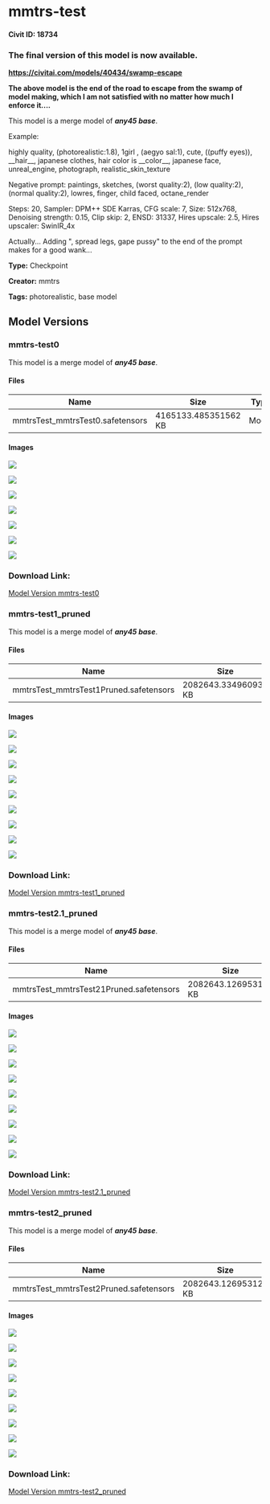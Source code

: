 # mmtrs-test

#### Civit ID: 18734

<h3>The final version of this model is now available.</h3><p><a target="_blank" rel="ugc" href="https://civitai.com/models/40434/swamp-escape"><strong>https://civitai.com/models/40434/swamp-escape</strong></a></p><p><strong>The above model is the end of the road to escape from the swamp of model making, which I am not satisfied with no matter how much I enforce it....</strong></p><p></p><p></p><p>This model is a merge model of <strong><em>any45 base</em></strong>.</p><p></p><p>Example:</p><p>highly quality, (photorealistic:1.8), 1girl , (aegyo sal:1), cute, ((puffy eyes)), __hair__, japanese clothes, hair color is __color__, japanese face, unreal_engine, photograph, realistic_skin_texture</p><p>Negative prompt: paintings, sketches, (worst quality:2), (low quality:2), (normal quality:2), lowres, finger, child faced, octane_render</p><p>Steps: 20, Sampler: DPM++ SDE Karras, CFG scale: 7, Size: 512x768, Denoising strength: 0.15, Clip skip: 2, ENSD: 31337, Hires upscale: 2.5, Hires upscaler: SwinIR_4x</p><p></p><p>Actually... Adding ", spread legs, gape pussy" to the end of the prompt makes for a good wank...</p>

**Type:** Checkpoint

**Creator:** mmtrs

**Tags:** photorealistic, base model

## Model Versions

### mmtrs-test0

<p>This model is a merge model of <strong><em>any45 base</em></strong>.</p>

#### Files

| Name | Size | Type | Format | Download Url | AutoV1 | AutoV2 | SHA256 | CRC32 | BLAKE3 |
| --- | --- | --- | --- | --- | --- | --- | --- | --- | --- |
| mmtrsTest_mmtrsTest0.safetensors | 4165133.485351562 KB | Model | SafeTensor | https://civitai.com/api/download/models/24514 | 13B87A19 | BB1C193EA3 | BB1C193EA3202DFC720CF474BE07BF9C8A03DFFE8757A3E25607E7CFA630CBF2 | 129A35C7 | D812504D239C8E50CCAECBDF0E566C285C85113978BC111DCCD1A647F7685704 |

#### Images

<p><img src="https://image.civitai.com/xG1nkqKTMzGDvpLrqFT7WA/966eb012-c5b9-457c-8eff-d31df8925000/width=450/267137.jpeg" /></p>

<p><img src="https://image.civitai.com/xG1nkqKTMzGDvpLrqFT7WA/4b22a8c5-2247-453c-2de4-85d6a9cc5300/width=450/267049.jpeg" /></p>

<p><img src="https://image.civitai.com/xG1nkqKTMzGDvpLrqFT7WA/6abe2010-ec67-43ad-868b-bb56e4693c00/width=450/266935.jpeg" /></p>

<p><img src="https://image.civitai.com/xG1nkqKTMzGDvpLrqFT7WA/d85eeaca-10bb-48d4-0b32-c55f5c7a0d00/width=450/267136.jpeg" /></p>

<p><img src="https://image.civitai.com/xG1nkqKTMzGDvpLrqFT7WA/fc3ff3e4-7b29-4381-f0a5-edfd7997ee00/width=450/266936.jpeg" /></p>

<p><img src="https://image.civitai.com/xG1nkqKTMzGDvpLrqFT7WA/5c1a6259-98a3-4191-df6a-9a257f8e2700/width=450/266934.jpeg" /></p>

<p><img src="https://image.civitai.com/xG1nkqKTMzGDvpLrqFT7WA/642200b3-443a-4074-0e71-826448f69e00/width=450/266933.jpeg" /></p>

### Download Link:

[Model Version mmtrs-test0](https://civitai.com/api/download/models/24514)

### mmtrs-test1_pruned

<p>This model is a merge model of <strong><em>any45 base</em></strong>.</p>

#### Files

| Name | Size | Type | Format | Download Url | AutoV1 | AutoV2 | SHA256 | CRC32 | BLAKE3 |
| --- | --- | --- | --- | --- | --- | --- | --- | --- | --- |
| mmtrsTest_mmtrsTest1Pruned.safetensors | 2082643.334960938 KB | Model | SafeTensor | https://civitai.com/api/download/models/22777 | C50A266D | 398278F45D | 398278F45D8B27680CF4C925B936FF2174567882D637E627238D49F30C14B6C9 | D552F045 | DCAEF24314DCF894AE495C0F74B59457CC41CFF7439CE85A7EC59025C49B13DD |

#### Images

<p><img src="https://image.civitai.com/xG1nkqKTMzGDvpLrqFT7WA/38f37e11-832d-4cee-acd8-eaad4e17f800/width=450/256933.jpeg" /></p>

<p><img src="https://image.civitai.com/xG1nkqKTMzGDvpLrqFT7WA/a2f020e9-7664-4b4a-86d4-c2e68982b100/width=450/256932.jpeg" /></p>

<p><img src="https://image.civitai.com/xG1nkqKTMzGDvpLrqFT7WA/4a29c1c9-0d7d-468a-4e9f-a2d385adec00/width=450/256931.jpeg" /></p>

<p><img src="https://image.civitai.com/xG1nkqKTMzGDvpLrqFT7WA/60f6cfa0-c490-488a-6fba-c8df7630f900/width=450/256930.jpeg" /></p>

<p><img src="https://image.civitai.com/xG1nkqKTMzGDvpLrqFT7WA/03c8a953-7234-412f-e3eb-7100a70d7800/width=450/256929.jpeg" /></p>

<p><img src="https://image.civitai.com/xG1nkqKTMzGDvpLrqFT7WA/6873731e-96d4-417f-e796-89bd36ef4100/width=450/256928.jpeg" /></p>

<p><img src="https://image.civitai.com/xG1nkqKTMzGDvpLrqFT7WA/7e64c92b-71e4-4e27-d82d-5d6ed6e41200/width=450/256927.jpeg" /></p>

<p><img src="https://image.civitai.com/xG1nkqKTMzGDvpLrqFT7WA/82d07746-fe6c-4b46-5331-9ce939b38000/width=450/256926.jpeg" /></p>

<p><img src="https://image.civitai.com/xG1nkqKTMzGDvpLrqFT7WA/45b56ecf-7283-42d9-ffa7-696e2e6f2500/width=450/256925.jpeg" /></p>

### Download Link:

[Model Version mmtrs-test1_pruned](https://civitai.com/api/download/models/22777)

### mmtrs-test2.1_pruned

<p>This model is a merge model of <strong><em>any45 base</em></strong>.</p>

#### Files

| Name | Size | Type | Format | Download Url | AutoV1 | AutoV2 | SHA256 | CRC32 | BLAKE3 |
| --- | --- | --- | --- | --- | --- | --- | --- | --- | --- |
| mmtrsTest_mmtrsTest21Pruned.safetensors | 2082643.126953125 KB | Model | SafeTensor | https://civitai.com/api/download/models/22767 | 041F9B0D | FFCAE09EFF | FFCAE09EFF6A36A0DF16FB71E4EA0927E00522F4B777BB6905B8633CEE793E8C | 4A370251 | A890E534991C7943422293D3825D699510279406151ED9A70975B4883D20A779 |

#### Images

<p><img src="https://image.civitai.com/xG1nkqKTMzGDvpLrqFT7WA/9fd9e314-5bdc-4e94-5b64-262b0e785700/width=450/257054.jpeg" /></p>

<p><img src="https://image.civitai.com/xG1nkqKTMzGDvpLrqFT7WA/dc22e7ed-2725-4ae9-48b0-6fadde92e100/width=450/257053.jpeg" /></p>

<p><img src="https://image.civitai.com/xG1nkqKTMzGDvpLrqFT7WA/eddf32a6-2550-4689-668c-49f021065800/width=450/257052.jpeg" /></p>

<p><img src="https://image.civitai.com/xG1nkqKTMzGDvpLrqFT7WA/77683691-f29a-448f-9803-da0162bbdb00/width=450/257051.jpeg" /></p>

<p><img src="https://image.civitai.com/xG1nkqKTMzGDvpLrqFT7WA/05f6540d-2a26-4dd3-ecdc-ce061e792900/width=450/257050.jpeg" /></p>

<p><img src="https://image.civitai.com/xG1nkqKTMzGDvpLrqFT7WA/d8313c79-4b96-4089-9091-622e5def1c00/width=450/257049.jpeg" /></p>

<p><img src="https://image.civitai.com/xG1nkqKTMzGDvpLrqFT7WA/a6700e8e-5ddd-490a-1a3c-603754d31f00/width=450/257048.jpeg" /></p>

<p><img src="https://image.civitai.com/xG1nkqKTMzGDvpLrqFT7WA/2589a9db-e870-4c75-f0e3-598859de0c00/width=450/257047.jpeg" /></p>

<p><img src="https://image.civitai.com/xG1nkqKTMzGDvpLrqFT7WA/bf508bf8-5abd-484f-3797-08977912ae00/width=450/257046.jpeg" /></p>

### Download Link:

[Model Version mmtrs-test2.1_pruned](https://civitai.com/api/download/models/22767)

### mmtrs-test2_pruned

<p>This model is a merge model of <strong><em>any45 base</em></strong>.</p>

#### Files

| Name | Size | Type | Format | Download Url | AutoV1 | AutoV2 | SHA256 | CRC32 | BLAKE3 |
| --- | --- | --- | --- | --- | --- | --- | --- | --- | --- |
| mmtrsTest_mmtrsTest2Pruned.safetensors | 2082643.126953125 KB | Model | SafeTensor | https://civitai.com/api/download/models/22231 | 9545741E | 489F082822 | 489F0828227621AB8A56E76BCE4A060170A06A79BED09F5E57FF4E6F257767FF | 6F576FC2 | CEACEB348CF08C4FA67DAD410D91C78E0D7942D51BFA66406FBCC8DBBC24C53B |

#### Images

<p><img src="https://image.civitai.com/xG1nkqKTMzGDvpLrqFT7WA/4fd24651-bf3d-42c1-599c-8a8cd20cdc00/width=450/257102.jpeg" /></p>

<p><img src="https://image.civitai.com/xG1nkqKTMzGDvpLrqFT7WA/bb0d4894-7da6-43f4-f180-805b8178e700/width=450/257101.jpeg" /></p>

<p><img src="https://image.civitai.com/xG1nkqKTMzGDvpLrqFT7WA/7f913c20-64d7-45ed-d92b-2611340d1200/width=450/257100.jpeg" /></p>

<p><img src="https://image.civitai.com/xG1nkqKTMzGDvpLrqFT7WA/8f2055ae-f343-4e17-267d-994538df8d00/width=450/257099.jpeg" /></p>

<p><img src="https://image.civitai.com/xG1nkqKTMzGDvpLrqFT7WA/1eff42af-e4ac-43e5-ac83-4d46450dff00/width=450/257098.jpeg" /></p>

<p><img src="https://image.civitai.com/xG1nkqKTMzGDvpLrqFT7WA/e3c21a2b-70a9-4d63-b33f-1321f0372200/width=450/257097.jpeg" /></p>

<p><img src="https://image.civitai.com/xG1nkqKTMzGDvpLrqFT7WA/79ad68c6-3381-4e63-dce8-e7c49db3ed00/width=450/257096.jpeg" /></p>

<p><img src="https://image.civitai.com/xG1nkqKTMzGDvpLrqFT7WA/88c6fc2f-41f1-4a99-73c3-d751956c5800/width=450/257095.jpeg" /></p>

<p><img src="https://image.civitai.com/xG1nkqKTMzGDvpLrqFT7WA/40337b04-ae39-44f9-5841-2d77a169e300/width=450/257094.jpeg" /></p>

### Download Link:

[Model Version mmtrs-test2_pruned](https://civitai.com/api/download/models/22231)

